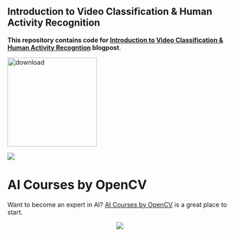 
## Introduction to Video Classification & Human Activity Recognition

**This repository contains code for [Introduction to Video Classification & Human Activity Recogntion](https://learnopencv.com/introduction-to-video-classification-and-human-activity-recognition/) blogpost**.

[<img src="https://learnopencv.com/wp-content/uploads/2022/07/download-button-e1657285155454.png" alt="download" width="200">](https://www.dropbox.com/sh/4id6pk0if1jdvzh/AADvpboXF4WVAnvkSciYFIm_a?dl=1)

[![](https://colab.research.google.com/assets/colab-badge.svg)](https://colab.research.google.com/drive/1Yxsyc7qTr7KjTyz8qa6mJqb3TagthWK-?usp=sharing)

# AI Courses by OpenCV

Want to become an expert in AI? [AI Courses by OpenCV](https://opencv.org/courses/) is a great place to start.

<a href="https://opencv.org/courses/">
<p align="center">
<img src="https://www.learnopencv.com/wp-content/uploads/2020/04/AI-Courses-By-OpenCV-Github.png">
</p>
</a>
